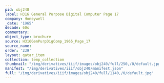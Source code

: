 ```yaml
---
pid: obj240
label: H316 General Purpose Digital Computer Page 17
company: Honeywell
_date: '1965'
decade: 60s
commentary:
object_type: brochure
source: H316GenPurpDigComp_1965_Page_17
source_name:
order: '239'
layout: qatar_item
collection: temp_collection
thumbnail: "/img/derivatives/iiif/images/obj240/full/250,/0/default.jpg"
manifest: "/img/derivatives/iiif/obj240/manifest.json"
full: "/img/derivatives/iiif/images/obj240/full/1140,/0/default.jpg"
---
```

